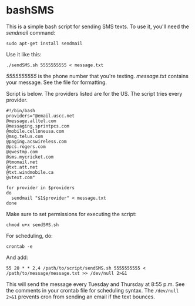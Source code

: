 bashSMS
=======

This is a simple bash script for sending SMS texts. To use it, you'll need the *sendmail* command: 
```
sudo apt-get install sendmail
```
Use it like this:
```
./sendSMS.sh 5555555555 < message.txt
```
*5555555555* is the phone number that you're texting. *message.txt* contains your message. See the file for formatting.

Script is below. The providers listed are for the US. The script tries every provider. 
```
#!/bin/bash
providers="@email.uscc.net
@message.alltel.com
@messaging.sprintpcs.com
@mobile.celloneusa.com
@msg.telus.com
@paging.acswireless.com
@pcs.rogers.com
@qwestmp.com
@sms.mycricket.com
@tmomail.net
@txt.att.net
@txt.windmobile.ca
@vtext.com"

for provider in $providers
do
  sendmail "$1$provider" < message.txt
done
```

Make sure to set permissions for executing the script:
```
chmod u+x sendSMS.sh
```

For scheduling, do:
```
crontab -e
```
And add:
```
55 20 * * 2,4 /path/to/script/sendSMS.sh 5555555555 < /path/to/message/message.txt >> /dev/null 2>&1
```
This will send the message every Tuesday and Thursday at 8:55 p.m. See the comments in your crontab file for scheduling syntax.
The `/dev/null 2>&1` prevents cron from sending an email if the text bounces.






